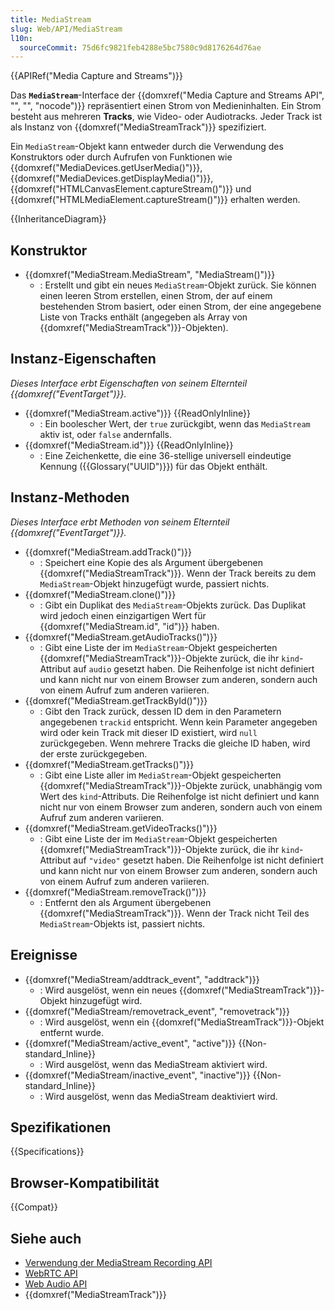 ```yaml
---
title: MediaStream
slug: Web/API/MediaStream
l10n:
  sourceCommit: 75d6fc9821feb4288e5bc7580c9d8176264d76ae
---
```


{{APIRef("Media Capture and Streams")}}

Das **`MediaStream`**-Interface der {{domxref("Media Capture and Streams API", "", "", "nocode")}} repräsentiert einen Strom von Medieninhalten. Ein Strom besteht aus mehreren **Tracks**, wie Video- oder Audiotracks. Jeder Track ist als Instanz von {{domxref("MediaStreamTrack")}} spezifiziert.

Ein `MediaStream`-Objekt kann entweder durch die Verwendung des Konstruktors oder durch Aufrufen von Funktionen wie {{domxref("MediaDevices.getUserMedia()")}}, {{domxref("MediaDevices.getDisplayMedia()")}}, {{domxref("HTMLCanvasElement.captureStream()")}} und {{domxref("HTMLMediaElement.captureStream()")}} erhalten werden.

{{InheritanceDiagram}}

## Konstruktor

- {{domxref("MediaStream.MediaStream", "MediaStream()")}}
  - : Erstellt und gibt ein neues `MediaStream`-Objekt zurück. Sie können einen leeren Strom erstellen, einen Strom, der auf einem bestehenden Strom basiert, oder einen Strom, der eine angegebene Liste von Tracks enthält (angegeben als Array von {{domxref("MediaStreamTrack")}}-Objekten).

## Instanz-Eigenschaften

_Dieses Interface erbt Eigenschaften von seinem Elternteil {{domxref("EventTarget")}}._

- {{domxref("MediaStream.active")}} {{ReadOnlyInline}}
  - : Ein boolescher Wert, der `true` zurückgibt, wenn das `MediaStream` aktiv ist, oder `false` andernfalls.
- {{domxref("MediaStream.id")}} {{ReadOnlyInline}}
  - : Eine Zeichenkette, die eine 36-stellige universell eindeutige Kennung ({{Glossary("UUID")}}) für das Objekt enthält.

## Instanz-Methoden

_Dieses Interface erbt Methoden von seinem Elternteil {{domxref("EventTarget")}}._

- {{domxref("MediaStream.addTrack()")}}
  - : Speichert eine Kopie des als Argument übergebenen {{domxref("MediaStreamTrack")}}. Wenn der Track bereits zu dem `MediaStream`-Objekt hinzugefügt wurde, passiert nichts.
- {{domxref("MediaStream.clone()")}}
  - : Gibt ein Duplikat des `MediaStream`-Objekts zurück. Das Duplikat wird jedoch einen einzigartigen Wert für {{domxref("MediaStream.id", "id")}} haben.
- {{domxref("MediaStream.getAudioTracks()")}}
  - : Gibt eine Liste der im `MediaStream`-Objekt gespeicherten {{domxref("MediaStreamTrack")}}-Objekte zurück, die ihr `kind`-Attribut auf `audio` gesetzt haben. Die Reihenfolge ist nicht definiert und kann nicht nur von einem Browser zum anderen, sondern auch von einem Aufruf zum anderen variieren.
- {{domxref("MediaStream.getTrackById()")}}
  - : Gibt den Track zurück, dessen ID dem in den Parametern angegebenen `trackid` entspricht. Wenn kein Parameter angegeben wird oder kein Track mit dieser ID existiert, wird `null` zurückgegeben. Wenn mehrere Tracks die gleiche ID haben, wird der erste zurückgegeben.
- {{domxref("MediaStream.getTracks()")}}
  - : Gibt eine Liste aller im `MediaStream`-Objekt gespeicherten {{domxref("MediaStreamTrack")}}-Objekte zurück, unabhängig vom Wert des `kind`-Attributs. Die Reihenfolge ist nicht definiert und kann nicht nur von einem Browser zum anderen, sondern auch von einem Aufruf zum anderen variieren.
- {{domxref("MediaStream.getVideoTracks()")}}
  - : Gibt eine Liste der im `MediaStream`-Objekt gespeicherten {{domxref("MediaStreamTrack")}}-Objekte zurück, die ihr `kind`-Attribut auf `"video"` gesetzt haben. Die Reihenfolge ist nicht definiert und kann nicht nur von einem Browser zum anderen, sondern auch von einem Aufruf zum anderen variieren.
- {{domxref("MediaStream.removeTrack()")}}
  - : Entfernt den als Argument übergebenen {{domxref("MediaStreamTrack")}}. Wenn der Track nicht Teil des `MediaStream`-Objekts ist, passiert nichts.

## Ereignisse

- {{domxref("MediaStream/addtrack_event", "addtrack")}}
  - : Wird ausgelöst, wenn ein neues {{domxref("MediaStreamTrack")}}-Objekt hinzugefügt wird.
- {{domxref("MediaStream/removetrack_event", "removetrack")}}
  - : Wird ausgelöst, wenn ein {{domxref("MediaStreamTrack")}}-Objekt entfernt wurde.
- {{domxref("MediaStream/active_event", "active")}} {{Non-standard_Inline}}
  - : Wird ausgelöst, wenn das MediaStream aktiviert wird.
- {{domxref("MediaStream/inactive_event", "inactive")}} {{Non-standard_Inline}}
  - : Wird ausgelöst, wenn das MediaStream deaktiviert wird.

## Spezifikationen

{{Specifications}}

## Browser-Kompatibilität

{{Compat}}

## Siehe auch

- [Verwendung der MediaStream Recording API](/de/docs/Web/API/MediaStream_Recording_API/Using_the_MediaStream_Recording_API)
- [WebRTC API](/de/docs/Web/API/WebRTC_API)
- [Web Audio API](/de/docs/Web/API/Web_Audio_API)
- {{domxref("MediaStreamTrack")}}
